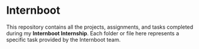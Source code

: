 # Internboot
This repository contains all the projects, assignments, and tasks completed during my **Internboot Internship**.   Each folder or file here represents a specific task provided by the Internboot team.
